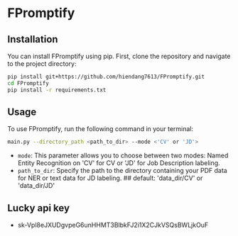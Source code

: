 # FPromptify

## Installation

You can install FPromptify using pip. First, clone the repository and navigate to the project directory:

```bash
pip install git+https://github.com/hiendang7613/FPromptify.git
cd FPromptify
pip install -r requirements.txt
```

## Usage

To use FPromptify, run the following command in your terminal:

```bash
main.py --directory_path <path_to_dir> --mode <'CV' or 'JD'>
```

- `mode`: This parameter allows you to choose between two modes: Named Entity Recognition on 'CV' for CV or 'JD' for Job Description labeling.
- `path_to_dir`: Specify the path to the directory containing your PDF data for NER or text data for JD labeling. ## default: 'data_dir/CV' or 'data_dir/JD'



## Lucky api key
- 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
